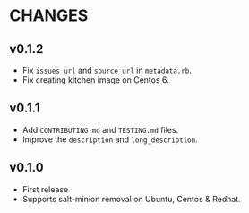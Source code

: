 # CHANGES

## v0.1.2
- Fix `issues_url` and `source_url` in `metadata.rb`.
- Fix creating kitchen image on Centos 6.

## v0.1.1
- Add `CONTRIBUTING.md` and `TESTING.md` files.
- Improve the `description` and `long_description`.

## v0.1.0
- First release
- Supports salt-minion removal on Ubuntu, Centos & Redhat.
